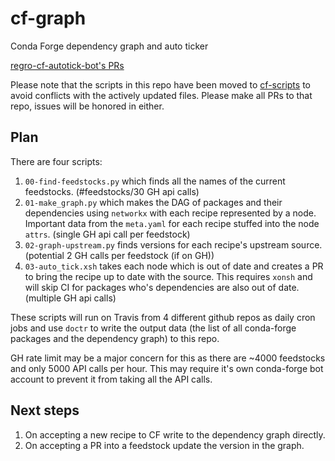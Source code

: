 # cf-graph
Conda Forge dependency graph and auto ticker

[regro-cf-autotick-bot's PRs](https://github.com/pulls?utf8=%E2%9C%93&q=is%3Aopen+is%3Apr+author%3Aregro-cf-autotick-bot+archived%3Afalse+) 

Please note that the scripts in this repo have been moved to [cf-scripts](https://github.com/regro/cf-scripts) to avoid conflicts with the actively updated files.
Please make all PRs to that repo, issues will be honored in either.

## Plan
There are four scripts:
1. `00-find-feedstocks.py` which finds all the names of the current feedstocks. (#feedstocks/30 GH api calls)
1. `01-make_graph.py` which makes the DAG of packages and their dependencies using `networkx` with each recipe represented by a node. Important data from the `meta.yaml` for each recipe stuffed into the node `attrs`. (single GH api call per feedstock)
1. `02-graph-upstream.py` finds versions for each recipe's upstream source. (potential 2 GH calls per feedstock (if on GH))
1. `03-auto_tick.xsh` takes each node which is out of date and creates a PR to bring the recipe up to date with the source. This requires `xonsh` and will skip CI for packages who's dependencies are also out of date. (multiple GH api calls)

These scripts will run on Travis from 4 different github repos as daily cron jobs and use `doctr` to write the output data (the list of all conda-forge packages and the dependency graph) to this repo. 

GH rate limit may be a major concern for this as there are ~4000 feedstocks and only 5000 API calls per hour.
This may require it's own conda-forge bot account to prevent it from taking all the API calls.

## Next steps
1. On accepting a new recipe to CF write to the dependency graph directly.
1. On accepting a PR into a feedstock update the version in the graph.  
